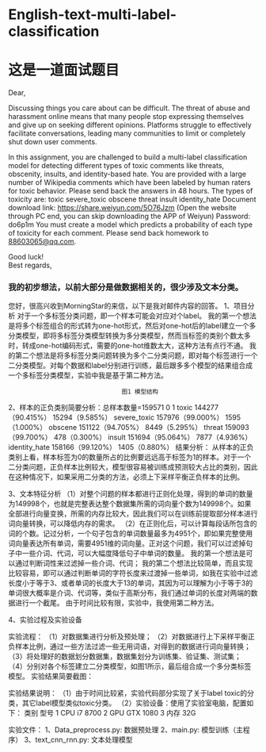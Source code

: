 # English-text-multi-label-classification
# 这是一道面试题目
Dear,   

Discussing things you care about can be difficult. The threat of abuse and harassment online means that many people stop expressing themselves and give up on seeking different opinions. Platforms struggle to effectively facilitate conversations, leading many communities to limit or completely shut down user comments.   

In this assignment, you are challenged to build a multi-label classification model for detecting different types of toxic comments like threats, obscenity, insults, and identity-based hate. You are provided with a large number of Wikipedia comments which have been labeled by human raters for toxic behavior. Please send back the answers in 48 hours. The types of toxicity are:
toxic
severe_toxic
obscene
threat
insult
identity_hate
Document download link: https://share.weiyun.com/5O76Jzm (Open the website through PC end, you can skip downloading the APP of Weiyun)
Password: do6p1m
You must create a model which predicts a probability of each type of toxicity for each comment.
Please send back homework to 88603065@qq.com.

Good luck!   
Best regards,

### 我的初步想法，以前大部分是做数据相关的，很少涉及文本分类。
您好，很高兴收到MorningStar的来信，以下是我对邮件内容的回答。
1、项目分析
对于一个多标签分类问题，即一个样本可能会对应对个label。
我的第一个想法是将多个标签组合的形式转为one-hot形式，然后对one-hot后的label建立一个多分类模型，即将多标签分类模型转换为多分类模型，然而当标签的类别个数太多时，转成one-hot编码形式，需要的one-hot维数太大，这种方法有点行不通。
我的第二个想法是将多标签分类问题转换为多个二分类问题，即对每个标签进行一个二分类模型。对每个数据和label分别进行训练，最后跟多多个模型的结果组合成一个多标签分类模型，实验中我是基于第二种方法。

									图1 模型结构
2、样本的正负类别简要分析：总样本数量=159571
	0	1
toxic	144277（90.415%）	15294（9.585%）
severe_toxic	157976（99.000%）	1595（1.000%）
obscene	151122（94.705%）	8449（5.295%）
threat	159093（99.700%）	478（0.300%）
insult	151694（95.064%）	7877（4.936%）
identity_hate	158166（99.120%）	1405（0.880%）
结果分析：
从样本的正负类别上看，样本标签为0的数量所占的比例要远远高于标签为1的样本。对于一个二分类问题，正负样本比例较大，模型很容易被训练成预测较大占比的类别，因此在这种情况下，如果采用二分类的方法，必须上下采样平衡正负样本的比例。

3、文本特征分析
（1）对整个问题的样本都进行正则化处理，得到的单词的数量为149998个，也就是完整表达整个数据集所需的词向量个数为149998个。如果全部进行向量变换，所需的内存比较大，因此我们可以在训练前提取部分样本进行词向量转换，可以降低内存的需求。
（2）在正则化后，可以计算每段话所包含的词的个数。记过分析，一个句子包含的单词数量最多为4951个，即如果完整使用词向量表达所有单词，需要4951维的词向量。正对这个问题，我们可以过滤掉句子中一些介词、代词，可以大幅度降低句子中单词的数量。
我的第一个想法是可以通过判断词性来过滤掉一些介词、代词；
我的第二个想法比较简单，而且实现比较容易，即可以通过判断单词的字符长度来过渡掉一些单词，如我在实验中过滤长度小于等于3、或者单词的长度大于13的单词，其因为可以理解为小于等于3的单词很大概率是介词、代词等，类似于高斯分布，我们通过单词的长度对两端的数据进行一个截尾。
由于时间比较有限，实验中，我使用第二种方法。

4、实验过程及实验设备

实验流程：
（1）对数据集进行分析及预处理；
（2）对数据进行上下采样平衡正负样本比例，通过一些方法过滤一些无用词语，对得到的数据进行词向量转换；
（3）将处理好的数据划分数据集，数据集划分为训练集、验证集、测试集；
（4）分别对各个标签建立二分类模型，如图1所示，最后组合成一个多分类标签模型。
实验结果简要截图：


实验结果说明：
（1）由于时间比较紧，实验代码部分实现了关于label toxic的分类，其它label模型类似toxic分类。
（2）实验设备：使用了实验室电脑，配置如下：
	类别	型号
1	CPU	i7 8700
2	GPU	GTX 1080
3	内存	32G

实验文件：
1、Data_preprocess.py: 数据预处理
2、main.py: 模型训练（主程序）
3、text_cnn_rnn.py: 文本处理模型

